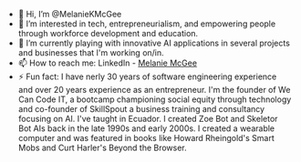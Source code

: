 - 👋 Hi, I’m @MelanieKMcGee
- 👀 I’m interested in tech, entrepreneurialism, and empowering people through workforce development and education.
- 🌱 I’m currently playing with innovative AI applications in several projects and businesses that I'm working on/in.
- 📫 How to reach me: LinkedIn - [Melanie McGee](https://www.linkedin.com/in/melmcgee/)
- ⚡ Fun fact: I have nerly 30 years of software engineering experience and over 20 years experience as an entrepreneur. I'm the founder of We Can Code IT, a bootcamp championing social equity through technology and co-founder of SkillSpout a business training and consultancy focusing on AI. I've taught in Ecuador. I created Zoe Bot and Skeletor Bot AIs back in the late 1990s and early 2000s. I created a wearable computer and was featured in books like Howard Rheingold's Smart Mobs and Curt Harler's Beyond the Browser.

